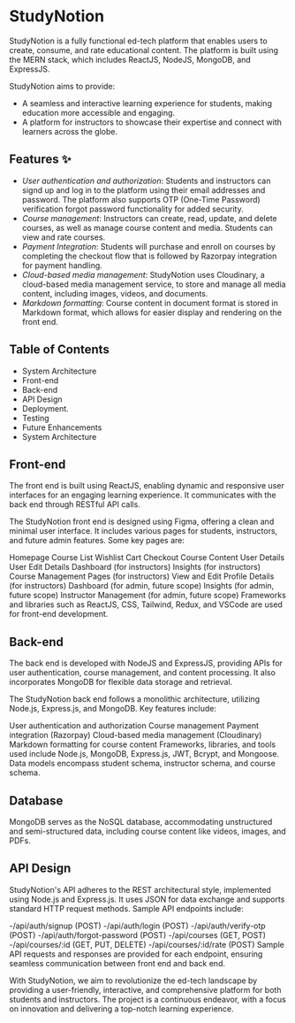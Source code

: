 # StudyNotion
StudyNotion is a fully functional ed-tech platform that enables users to create, consume, and rate educational content. The platform is built using the MERN stack, which includes ReactJS, NodeJS, MongoDB, and ExpressJS.

StudyNotion aims to provide:
- A seamless and interactive learning experience for students, making education more accessible and engaging.
- A platform for instructors to showcase their expertise and connect with learners across the globe.




## Features ✨

- *User authentication and authorization*: Students and instructors can signd up and log in to the platform using their email addresses and password. The platform also supports OTP (One-Time Password) verification  forgot password functionality for added security.
- *Course management*: Instructors can create, read, update, and delete courses, as well as manage course content and media. Students can view and rate courses.
- *Payment Integration*: Students will purchase and enroll on courses by completing the checkout flow that is followed by Razorpay integration for payment handling.
- *Cloud-based media management*: StudyNotion uses Cloudinary, a cloud-based media management service, to store and manage all media content, including images, videos, and documents.
- *Markdown formatting*: Course content in document format is stored in Markdown format, which allows for easier display and rendering on the front end.


## Table of Contents

- System Architecture
- Front-end
- Back-end
- API Design
- Deployment.
- Testing
- Future Enhancements
- System Architecture

## Front-end
The front end is built using ReactJS, enabling dynamic and responsive user interfaces for an engaging learning experience. It communicates with the back end through RESTful API calls.

The StudyNotion front end is designed using Figma, offering a clean and minimal user interface. It includes various pages for students, instructors, and future admin features. Some key pages are:

Homepage
Course List
Wishlist
Cart Checkout
Course Content
User Details
User Edit Details
Dashboard (for instructors)
Insights (for instructors)
Course Management Pages (for instructors)
View and Edit Profile Details (for instructors)
Dashboard (for admin, future scope)
Insights (for admin, future scope)
Instructor Management (for admin, future scope)
Frameworks and libraries such as ReactJS, CSS, Tailwind, Redux, and VSCode are used for front-end development.

## Back-end
The back end is developed with NodeJS and ExpressJS, providing APIs for user authentication, course management, and content processing. It also incorporates MongoDB for flexible data storage and retrieval.

The StudyNotion back end follows a monolithic architecture, utilizing Node.js, Express.js, and MongoDB. Key features include:

User authentication and authorization
Course management
Payment integration (Razorpay)
Cloud-based media management (Cloudinary)
Markdown formatting for course content
Frameworks, libraries, and tools used include Node.js, MongoDB, Express.js, JWT, Bcrypt, and Mongoose. Data models encompass student schema, instructor schema, and course schema.

## Database
MongoDB serves as the NoSQL database, accommodating unstructured and semi-structured data, including course content like videos, images, and PDFs.


## API Design

StudyNotion's API adheres to the REST architectural style, implemented using Node.js and Express.js. It uses JSON for data exchange and supports standard HTTP request methods. Sample API endpoints include:

-/api/auth/signup (POST)
-/api/auth/login (POST)
-/api/auth/verify-otp (POST)
-/api/auth/forgot-password (POST)
-/api/courses (GET, POST)
-/api/courses/:id (GET, PUT, DELETE)
-/api/courses/:id/rate (POST)
Sample API requests and responses are provided for each endpoint, ensuring seamless communication between front end and back end.



With StudyNotion, we aim to revolutionize the ed-tech landscape by providing a user-friendly, interactive, and comprehensive platform for both students and instructors. The project is a continuous endeavor, with a focus on innovation and delivering a top-notch learning experience.



